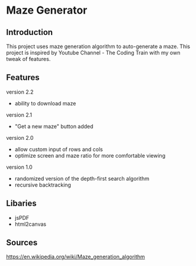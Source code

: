 # Maze Generator
## Introduction
This project uses maze generation algorithm to auto-generate a maze. This project is inspired by Youtube Channel - The Coding Train with my own tweak of features.

## Features
version 2.2 <br>
- ability to download maze <br>

version 2.1 <br>
- "Get a new maze" button added <br>

version 2.0 <br>
- allow custom input of rows and cols <br>
- optimize screen and maze ratio for more comfortable viewing <br>

version 1.0 <br>
- randomized version of the depth-first search algorithm <br>
- recursive backtracking <br>

## Libaries
- jsPDF
- html2canvas

## Sources
https://en.wikipedia.org/wiki/Maze_generation_algorithm
